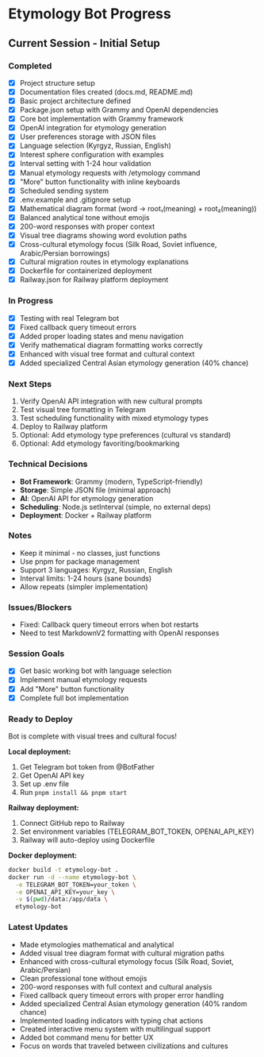 # Etymology Bot Progress

## Current Session - Initial Setup

### Completed
- [x] Project structure setup
- [x] Documentation files created (docs.md, README.md)
- [x] Basic project architecture defined
- [x] Package.json setup with Grammy and OpenAI dependencies
- [x] Core bot implementation with Grammy framework
- [x] OpenAI integration for etymology generation
- [x] User preferences storage with JSON files
- [x] Language selection (Kyrgyz, Russian, English)
- [x] Interest sphere configuration with examples
- [x] Interval setting with 1-24 hour validation
- [x] Manual etymology requests with /etymology command
- [x] "More" button functionality with inline keyboards
- [x] Scheduled sending system
- [x] .env.example and .gitignore setup
- [x] Mathematical diagram format (word → root₁(meaning) + root₂(meaning))
- [x] Balanced analytical tone without emojis
- [x] 200-word responses with proper context
- [x] Visual tree diagrams showing word evolution paths
- [x] Cross-cultural etymology focus (Silk Road, Soviet influence, Arabic/Persian borrowings)
- [x] Cultural migration routes in etymology explanations
- [x] Dockerfile for containerized deployment
- [x] Railway.json for Railway platform deployment

### In Progress
- [x] Testing with real Telegram bot
- [x] Fixed callback query timeout errors
- [x] Added proper loading states and menu navigation
- [x] Verify mathematical diagram formatting works correctly
- [x] Enhanced with visual tree format and cultural context
- [x] Added specialized Central Asian etymology generation (40% chance)

### Next Steps
1. Verify OpenAI API integration with new cultural prompts
2. Test visual tree formatting in Telegram
3. Test scheduling functionality with mixed etymology types
4. Deploy to Railway platform
5. Optional: Add etymology type preferences (cultural vs standard)
6. Optional: Add etymology favoriting/bookmarking

### Technical Decisions
- **Bot Framework**: Grammy (modern, TypeScript-friendly)
- **Storage**: Simple JSON file (minimal approach)
- **AI**: OpenAI API for etymology generation
- **Scheduling**: Node.js setInterval (simple, no external deps)
- **Deployment**: Docker + Railway platform

### Notes
- Keep it minimal - no classes, just functions
- Use pnpm for package management
- Support 3 languages: Kyrgyz, Russian, English
- Interval limits: 1-24 hours (sane bounds)
- Allow repeats (simpler implementation)

### Issues/Blockers
- Fixed: Callback query timeout errors when bot restarts
- Need to test MarkdownV2 formatting with OpenAI responses

### Session Goals
- [x] Get basic working bot with language selection
- [x] Implement manual etymology requests
- [x] Add "More" button functionality
- [x] Complete full bot implementation

### Ready to Deploy
Bot is complete with visual trees and cultural focus! 

**Local deployment:**
1. Get Telegram bot token from @BotFather
2. Get OpenAI API key
3. Set up .env file
4. Run `pnpm install && pnpm start`

**Railway deployment:**
1. Connect GitHub repo to Railway
2. Set environment variables (TELEGRAM_BOT_TOKEN, OPENAI_API_KEY)
3. Railway will auto-deploy using Dockerfile

**Docker deployment:**
```bash
docker build -t etymology-bot .
docker run -d --name etymology-bot \
  -e TELEGRAM_BOT_TOKEN=your_token \
  -e OPENAI_API_KEY=your_key \
  -v $(pwd)/data:/app/data \
  etymology-bot
```

### Latest Updates
- Made etymologies mathematical and analytical
- Added visual tree diagram format with cultural migration paths
- Enhanced with cross-cultural etymology focus (Silk Road, Soviet, Arabic/Persian)
- Clean professional tone without emojis
- 200-word responses with full context and cultural analysis
- Fixed callback query timeout errors with proper error handling
- Added specialized Central Asian etymology generation (40% random chance)
- Implemented loading indicators with typing chat actions
- Created interactive menu system with multilingual support
- Added bot command menu for better UX
- Focus on words that traveled between civilizations and cultures
